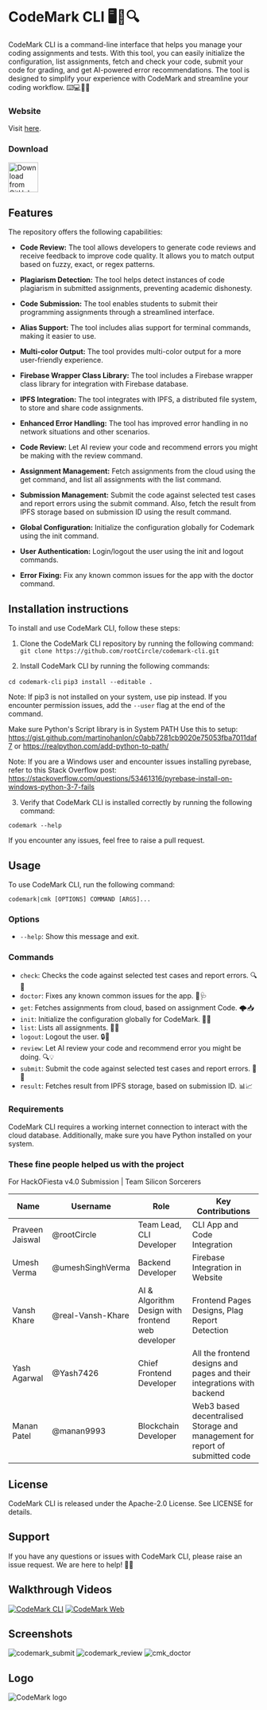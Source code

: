 # CodeMark CLI 🖥️📝🔍

CodeMark CLI is a command-line interface that helps you manage your coding assignments and tests. With this tool, you can easily initialize the configuration, list assignments, fetch and check your code, submit your code for grading, and get AI-powered error recommendations. The tool is designed to simplify your experience with CodeMark and streamline your coding workflow. ⌨️💻👨‍💻

### Website
Visit [here](https://github.com/umeshSinghVerma/codemarkweb/tree/main/codemarkfrontend).

### Download
[<img src="https://img.shields.io/badge/GitHub-181717?logo=github&logoColor=white"
     alt="Download from GitHub"
     height="60">](https://github.com/rootCircle/codemark-cli/releases)

## Features

The repository offers the following capabilities:

- **Code Review:** The tool allows developers to generate code reviews and receive feedback to improve code quality. It allows you to match output based on fuzzy, exact, or regex patterns.

- **Plagiarism Detection:** The tool helps detect instances of code plagiarism in submitted assignments, preventing academic dishonesty.

- **Code Submission:** The tool enables students to submit their programming assignments through a streamlined interface.

- **Alias Support:** The tool includes alias support for terminal commands, making it easier to use.

- **Multi-color Output:** The tool provides multi-color output for a more user-friendly experience.

- **Firebase Wrapper Class Library:** The tool includes a Firebase wrapper class library for integration with Firebase database.

- **IPFS Integration:** The tool integrates with IPFS, a distributed file system, to store and share code assignments.

- **Enhanced Error Handling:** The tool has improved error handling in no network situations and other scenarios.

- **Code Review:** Let AI review your code and recommend errors you might be making with the review command.

- **Assignment Management:** Fetch assignments from the cloud using the get command, and list all assignments with the list command.

- **Submission Management:** Submit the code against selected test cases and report errors using the submit command. Also, fetch the result from IPFS storage based on submission ID using the result command.

- **Global Configuration:** Initialize the configuration globally for Codemark using the init command.

- **User Authentication:** Login/logout the user using the init and logout commands.

- **Error Fixing:** Fix any known common issues for the app with the doctor command.

## Installation instructions

To install and use CodeMark CLI, follow these steps:

1. Clone the CodeMark CLI repository by running the following command:
 `git clone https://github.com/rootCircle/codemark-cli.git`

2. Install CodeMark CLI by running the following commands:

  `cd codemark-cli`
  `pip3 install --editable .`
 
  Note: If pip3 is not installed on your system, use pip instead. If you encounter permission issues, add the `--user` flag at the end of the command. 

  Make sure Python's Script library is in System PATH
  Use this to setup: https://gist.github.com/martinohanlon/c0abb7281cb9020e75053fba7011daf7 or https://realpython.com/add-python-to-path/
 
  Note: If you are a Windows user and encounter issues installing pyrebase, refer to this Stack Overflow post: https://stackoverflow.com/questions/53461316/pyrebase-install-on-windows-python-3-7-fails

3. Verify that CodeMark CLI is installed correctly by running the following command:

  `codemark --help`

  If you encounter any issues, feel free to raise a pull request.

## Usage

To use CodeMark CLI, run the following command:

 `codemark|cmk [OPTIONS] COMMAND [ARGS]...`
 
### Options

- `--help`: Show this message and exit.

### Commands

- `check`: Checks the code against selected test cases and report errors. 🔍🐞
- `doctor`: Fixes any known common issues for the app. 💊🩺
- `get`: Fetches assignments from cloud, based on assignment Code. 🌩️📥
- `init`: Initialize the configuration globally for CodeMark. 🚀🔧
- `list`: Lists all assignments. 📜👀
- `logout`: Logout the user. 🔒👋
- `review`: Let AI review your code and recommend error you might be doing. 🔍💡
- `submit`: Submit the code against selected test cases and report errors. 🚀📝
- `result`: Fetches result from IPFS storage, based on submission ID. 📊📈 

### Requirements

CodeMark CLI requires a working internet connection to interact with the cloud database. Additionally, make sure you have Python installed on your system.

### These fine people helped us with the project

For HackOFiesta v4.0 Submission | Team Silicon Sorcerers

| Name | Username | Role | Key Contributions
| --- | --- | --- | --- |
| Praveen Jaiswal | @rootCircle | Team Lead, CLI Developer | CLI App and Code Integration |
| Umesh Verma | @umeshSinghVerma | Backend Developer | Firebase Integration in Website |
| Vansh Khare | @real-Vansh-Khare | AI & Algorithm Design with frontend web developer | Frontend Pages Designs, Plag Report Detection |
| Yash Agarwal | @Yash7426 | Chief Frontend Developer | All the frontend designs and pages and their integrations with backend |
| Manan Patel | @manan9993 | Blockchain Developer | Web3 based decentralised Storage and management for report of submitted code |

## License

CodeMark CLI is released under the Apache-2.0 License. See LICENSE for details.

## Support

If you have any questions or issues with CodeMark CLI, please raise an issue request. We are here to help! 💬👋

## Walkthrough Videos
[![CodeMark CLI](https://img.youtube.com/vi/tDkEvjWW7QA/0.jpg)](https://www.youtube.com/watch?v=tDkEvjWW7QA "CodeMark CLI")
[![CodeMark Web](https://img.youtube.com/vi/OzlFier3gPE/0.jpg)](https://www.youtube.com/watch?v=OzlFier3gPE "CodeMark CLI")

## Screenshots
![codemark_submit](https://raw.githubusercontent.com/rootCircle/codemark-cli/main/Screenshots/1.png)
![codemark_review](https://raw.githubusercontent.com/rootCircle/codemark-cli/main/Screenshots/2.png)
![cmk_doctor](https://raw.githubusercontent.com/rootCircle/codemark-cli/main/Screenshots/3.png)

## Logo
![CodeMark logo](https://raw.githubusercontent.com/rootCircle/codemark-cli/main/logo.png)

